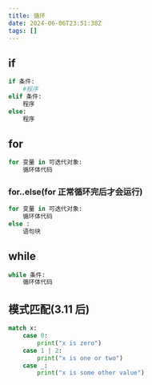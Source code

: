 ```yaml
---
title: 循环
date: 2024-06-06T23:51:38Z
tags: []
---
```


## if

```python
if 条件:
    #程序
elif 条件:
    程序
else:
    程序
```

## for

```python
for 变量 in 可迭代对象:
    循环体代码
```

### for..else(for 正常循环完后才会运行)

```python
for 变量 in 可迭代对象:
    循环体代码
else :
    语句块
```

## while

```python
while 条件:
    循环体代码
```

## 模式匹配(3.11 后)

```python
match x:
    case 0:
        print("x is zero")
    case 1 | 2:
        print("x is one or two")
    case _:
        print("x is some other value")

```
